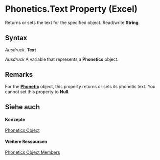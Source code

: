 
# Phonetics.Text Property (Excel)

Returns or sets the text for the specified object. Read/write  **String**.


## Syntax

 _Ausdruck_. **Text**

 _Ausdruck_ A variable that represents a **Phonetics** object.


## Remarks

For the  **[Phonetic](297e85d5-e8f6-6009-c51a-0d3fe01efba0.md)** object, this property returns or sets its phonetic text. You cannot set this property to **Null**.


## Siehe auch


#### Konzepte


[Phonetics Object](77c0c55c-a181-c68a-24ed-e6bcaf514663.md)
#### Weitere Ressourcen


[Phonetics Object Members](http://msdn.microsoft.com/library/80fd2a10-1727-b652-5f81-6143ae8bead3%28Office.15%29.aspx)